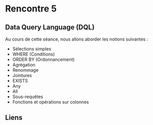 # Rencontre 5

## Data Query Language (DQL)

Au cours de cette séance, nous allons aborder les notions suivantes : 
* Sélections simples
* WHERE (Conditions)
* ORDER BY (Ordonnancement)
* Agrégation
* Renommage
* Jointures
* EXISTS
* Any
* All
* Sous-requêtes
* Fonctions et opérations sur colonnes

## Liens


